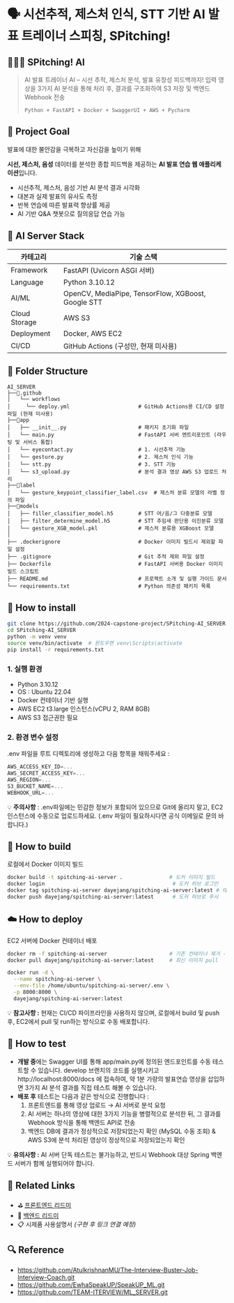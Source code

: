 # 🗣️ 시선추적, 제스처 인식, STT 기반 AI 발표 트레이너 스피칭, SPitching!

## 👩🏻‍💻 SPitching! AI

> AI 발표 트레이너 AI – 시선 추적, 제스처 분석, 발표 유창성 피드백까지!
입력 영상을 3가지 AI 분석을 통해 처리 후, 결과를 구조화하여 S3 저장 및 백엔드 Webhook 전송
> 
> 
> `Python + FastAPI + Docker + SwaggerUI + AWS + Pycharm`
> 

## 🎯 **Project Goal**

발표에 대한 불안감을 극복하고 자신감을 높이기 위해

**시선, 제스처, 음성** 데이터를 분석한 종합 피드백을 제공하는 **AI 발표 연습 웹 애플리케이션**입니다.

- 시선추적, 제스처, 음성 기반 AI 분석 결과 시각화
- 대본과 실제 발표의 유사도 측정
- 반복 연습에 따른 발표력 향상률 제공
- AI 기반 Q&A 챗봇으로 질의응답 연습 가능

## 🧩 AI Server **Stack**

| 카테고리 | 기술 스택 |
| --- | --- |
| Framework | FastAPI (Uvicorn ASGI 서버) |
| Language | Python 3.10.12 |
| AI/ML | OpenCV, MediaPipe, TensorFlow, XGBoost, Google STT |
| Cloud Storage | AWS S3 |
| Deployment | Docker, AWS EC2 |
| CI/CD | GitHub Actions (구성만, 현재 미사용) |

## **📁** **Folder Structure**

```
AI_SERVER
├──📂.github
│   └── workflows
│     └── deploy.yml                      # GitHub Actions용 CI/CD 설정파일 (현재 미사용)
├──📂app
│   ├── __init__.py                       # 패키지 초기화 파일
│   └── main.py                           # FastAPI 서버 엔트리포인트 (라우팅 및 서비스 통합)
│   └── eyecontact.py                     # 1. 시선추적 기능
│   └── gesture.py                        # 2. 제스처 인식 기능
│   └── stt.py                            # 3. STT 기능
│   └── s3_upload.py                      # 분석 결과 영상 AWS S3 업로드 처리
├──📂label
│   └── gesture_keypoint_classifier_label.csv  # 제스처 분류 모델의 라벨 정의 파일
├──📂models
│   ├── filler_classifier_model.h5        # STT 어/음/그 다중분류 모델
│   ├── filter_determine_model.h5         # STT 추임새 판단용 이진분류 모델
│   └── gesture_XGB_model.pkl             # 제스처 분류용 XGBoost 모델
│
├── .dockerignore                         # Docker 이미지 빌드시 제외할 파일 설정
├── .gitignore                            # Git 추적 제외 파일 설정
├── Dockerfile                            # FastAPI 서버용 Docker 이미지 빌드 스크립트
├── README.md                             # 프로젝트 소개 및 실행 가이드 문서
└── requirements.txt                      # Python 의존성 패키지 목록
```

## **🔧 How to install**

```bash
git clone https://github.com/2024-capstone-project/SPitching-AI_SERVER.git
cd SPitching-AI_SERVER
python -m venv venv
source venv/bin/activate  # 윈도우면 venv\Scripts\activate
pip install -r requirements.txt
```

### **1. 실행 환경**

- Python 3.10.12
- OS : Ubuntu 22.04
- Docker 컨테이너 기반 실행
- AWS EC2 t3.large 인스턴스(vCPU 2, RAM 8GB)
- AWS S3 접근권한 필요

### **2. 환경 변수 설정**

.env 파일을 루트 디렉토리에 생성하고 다음 항목을 채워주세요 : 

```jsx
AWS_ACCESS_KEY_ID=...
AWS_SECRET_ACCESS_KEY=...
AWS_REGION=...
S3_BUCKET_NAME=...
WEBHOOK_URL=...
```

💡 **주의사항** : .env파일에는 민감한 정보가 포함되어 있으므로 Git에 올리지 말고, EC2 인스턴스에 수동으로 업로드하세요. (.env 파일이 필요하시다면 공식 이메일로 문의 바랍니다.)

## **🐳 How to build**

로컬에서 Docker 이미지 빌드

```bash
docker build -t spitching-ai-server .               # 도커 이미지 빌드
docker login                                         # 도커 허브 로그인
docker tag spitching-ai-server dayejang/spitching-ai-server:latest # 태그 지정
docker push dayejang/spitching-ai-server:latest      # 도커 허브로 푸시
```

## **☁️ How to deploy**

EC2 서버에 Docker 컨테이너 배포

```bash
docker rm -f spitching-ai-server                    # 기존 컨테이너 제거 - 최초 배포 시 생략
docker pull dayejang/spitching-ai-server:latest     # 최신 이미지 pull

docker run -d \
  --name spitching-ai-server \
  --env-file /home/ubuntu/spitching-ai-server/.env \
  -p 8000:8000 \
  dayejang/spitching-ai-server:latest
```

💡 **참고사항 :** 현재는 CI/CD 파이프라인을 사용하지 않으며, 로컬에서 build 및 push 후, EC2에서 pull 및 run하는 방식으로 수동 배포합니다.

## 🧪 How to test

- **개발 중**에는 Swagger UI를 통해 app/main.py에 정의된 엔드포인트를 수동 테스트할 수 있습니다. develop 브랜치의 코드를 실행시키고  http://localhost:8000/docs 에 접속하여, 약 1분 가량의 발표연습 영상을 삽입하면 3가지 AI 분석 결과를 직접 테스트 해볼 수 있습니다.
- **배포 후** 테스트는 다음과 같은 방식으로 진행합니다 :
    1. 프론트엔드를 통해 영상 업로드 → AI 서버로 분석 요청
    2. AI 서버는 하나의 영상에 대한 3가지 기능을 병렬적으로 분석한 뒤, 그 결과를 Webhook 방식을 통해 백엔드 API로 전송
    3. 백엔드 DB에 결과가 정상적으로 저장되었는지 확인 (MySQL 수동 조회) & AWS S3에 분석 처리된 영상이 정상적으로 저장되었는지 확인

💡 **유의사항 :** AI 서버 단독 테스트는 불가능하고, 반드시 Webhook 대상 Spring 백엔드 서버가 함께 실행되어야 합니다. 

## 🔗 **Related Links**

- ⛳ [프론트엔드 리드미](https://github.com/2024-capstone-project/SPitching-FE.git)
- 🔐 [백엔드 리드미](https://github.com/2024-capstone-project/SPitching-BE.git)
- 📋 시제품 사용설명서 *(구현 후 링크 연결 예정)*

## 🔍 Reference

- https://github.com/AtulkrishnanMU/The-Interview-Buster-Job-Interview-Coach.git
- https://github.com/EwhaSpeakUP/SpeakUP_ML.git
- https://github.com/TEAM-ITERVIEW/ML_SERVER.git
